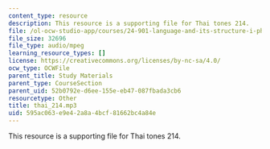 ```yaml
---
content_type: resource
description: This resource is a supporting file for Thai tones 214.
file: /ol-ocw-studio-app/courses/24-901-language-and-its-structure-i-phonology-fall-2010/595ac063e9e42a8a4bcf81662bc4a84e_thai_214.mp3
file_size: 32696
file_type: audio/mpeg
learning_resource_types: []
license: https://creativecommons.org/licenses/by-nc-sa/4.0/
ocw_type: OCWFile
parent_title: Study Materials
parent_type: CourseSection
parent_uid: 52b0792e-d6ee-155e-eb47-087fbada3cb6
resourcetype: Other
title: thai_214.mp3
uid: 595ac063-e9e4-2a8a-4bcf-81662bc4a84e
---
```

This resource is a supporting file for Thai tones 214.